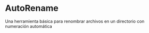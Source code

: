 # AutoRename
Una herramienta básica para renombrar archivos en un directorio con numeración automática
